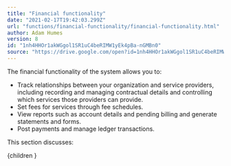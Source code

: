 ```yaml
---
title: "Financial functionality"
date: "2021-02-17T19:42:03.299Z"
url: "functions/financial-functionality/financial-functionality.html"
author: Adam Humes
version: 8
id: "1nh4HHOr1akWGgol1SR1uC4beRIMW1yEk4pBa-nGMBn0"
source: "https://drive.google.com/open?id=1nh4HHOr1akWGgol1SR1uC4beRIMW1yEk4pBa-nGMBn0"
---
```

The financial functionality of the system allows you to:

* Track relationships between your organization and service providers, including recording and managing contractual details and controlling which services those providers can provide.
* Set fees for services through fee schedules.
* View reports such as account details and pending billing and generate statements and forms.
* Post payments and manage ledger transactions.

This section discusses:

{children }

